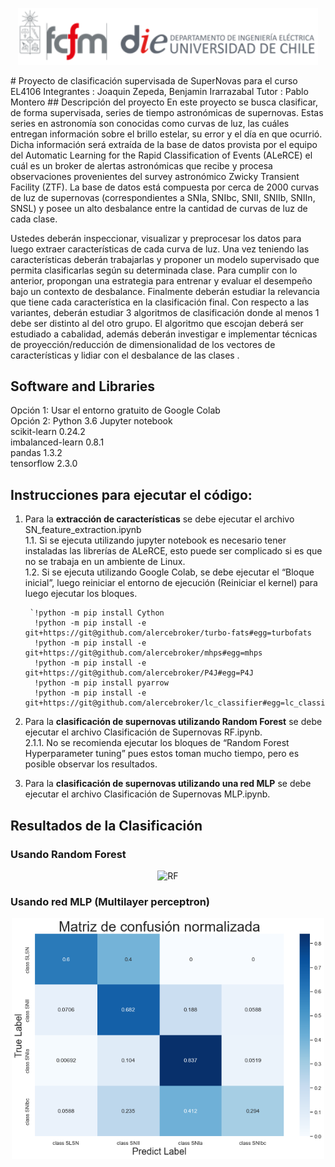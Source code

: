   <p align="center">
  <img src="bin/cropped-logo-fcfm-die-1.png" width="480"  title="RF">
 </p>
# Proyecto de clasificación supervisada de SuperNovas para el curso EL4106  
Integrantes : Joaquin Zepeda, Benjamin Irarrazabal  
Tutor : Pablo Montero   
## Descripción del proyecto
En este proyecto se busca clasificar, de forma supervisada, series de tiempo astronómicas de supernovas. Estas series en astronomía son conocidas como curvas de luz, las cuáles entregan información sobre el brillo estelar, su error y el día en que ocurrió. Dicha información será extraída de la base de datos provista por el equipo del Automatic Learning for the Rapid Classification of Events (ALeRCE) el cuál es un broker de alertas astronómicas que recibe y procesa observaciones provenientes del survey astronómico Zwicky Transient Facility (ZTF). La base de datos está compuesta por cerca de 2000 curvas de luz de supernovas (correspondientes a SNIa, SNIbc, SNII, SNIIb, SNIIn, SNSL) y posee un alto desbalance entre la cantidad de curvas de luz de cada clase.
 
Ustedes deberán inspeccionar, visualizar y preprocesar los datos para luego extraer características de cada curva de luz. Una vez teniendo las características deberán trabajarlas y proponer un modelo supervisado que permita clasificarlas según su determinada clase. Para cumplir con lo anterior, propongan una estrategia para entrenar y evaluar el desempeño bajo un contexto de desbalance. Finalmente deberán estudiar la relevancia que tiene cada característica en la clasificación final. 
Con respecto a las variantes, deberán estudiar 3 algoritmos de clasificación donde al menos 1 debe ser distinto al del otro grupo. El algoritmo que escojan deberá ser estudiado a cabalidad, además deberán investigar e implementar técnicas de proyección/reducción de dimensionalidad de los vectores de características y lidiar con el desbalance de las clases . 

## Software and Libraries
   Opción 1: Usar el entorno gratuito de Google Colab  
   Opción 2: Python 3.6 Jupyter notebook   
   scikit-learn      0.24.2  
   imbalanced-learn  0.8.1  
   pandas            1.3.2  
   tensorflow        2.3.0  

## Instrucciones para ejecutar el código:
1.	Para la **extracción de características** se debe ejecutar el archivo SN_feature_extraction.ipynb  
  1.1.	Si se ejecuta utilizando jupyter notebook es necesario tener instaladas las librerías de ALeRCE, esto puede ser complicado si es que no se trabaja en un ambiente de Linux.  
  1.2.	Si se ejecuta utilizando Google Colab, se debe ejecutar el “Bloque inicial”, luego reiniciar el entorno de ejecución (Reiniciar el kernel) para luego ejecutar los bloques.              
  
         `!python -m pip install Cython      
          !python -m pip install -e git+https://git@github.com/alercebroker/turbo-fats#egg=turbofats  
          !python -m pip install -e git+https://git@github.com/alercebroker/mhps#egg=mhps  
          !python -m pip install -e git+https://git@github.com/alercebroker/P4J#egg=P4J   
          !python -m pip install pyarrow  
          !python -m pip install -e git+https://git@github.com/alercebroker/lc_classifier#egg=lc_classifier`

2.	Para la **clasificación de supernovas utilizando Random Forest** se debe ejecutar el archivo Clasificación de Supernovas RF.ipynb.   
    2.1.1.	 No se recomienda ejecutar los bloques de “Random Forest Hyperparameter tuning” pues estos toman mucho tiempo, pero es posible observar los resultados.
3.	Para la **clasificación de supernovas utilizando una red MLP** se debe ejecutar el archivo Clasificación de Supernovas MLP.ipynb.   
  
 ## Resultados de la Clasificación
 ### Usando Random Forest
 
 <p align="center">
  <img src="bin/RandomForest/Matrices_de_confusión.png" width="720"  title="RF">
 </p>

 ### Usando red MLP (Multilayer perceptron)

  <p align="center">
   <img src="bin/MLP/matriz_de_confusion_MLP.png" width="500" title="MLP">
  </p>
